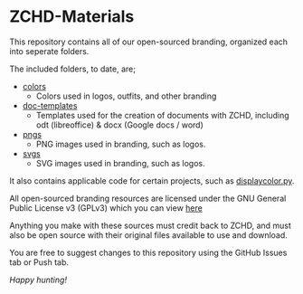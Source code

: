 # ZCHD-Materials

This repository contains all of our open-sourced branding, organized each into seperate folders.

The included folders, to date, are;

- [colors](./colors)
    - Colors used in logos, outfits, and other branding
- [doc-templates](./doc-templates/)
    - Templates used for the creation of documents with ZCHD, including odt (libreoffice) & docx (Google docs / word) 
- [pngs](./pngs/)
    - PNG images used in branding, such as logos.
- [svgs](./svgs/)
    - SVG images used in branding, such as logos.

It also contains applicable code for certain projects, such as [displaycolor.py](./Colors/python/displaycolor.py).

All open-sourced branding resources are licensed under the GNU General Public License v3 (GPLv3) which you can view [here](./LICENSE)

Anything you make with these sources must credit back to ZCHD, and must also be open source with their original files available to use and download. 

You are free to suggest changes to this repository using the GitHub Issues tab or Push tab.

*Happy hunting!*
